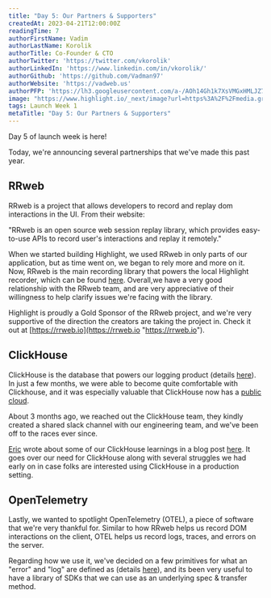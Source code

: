 ```yaml
---
title: "Day 5: Our Partners & Supporters"
createdAt: 2023-04-21T12:00:00Z
readingTime: 7
authorFirstName: Vadim
authorLastName: Korolik
authorTitle: Co-Founder & CTO 
authorTwitter: 'https://twitter.com/vkorolik'
authorLinkedIn: 'https://www.linkedin.com/in/vkorolik/'
authorGithub: 'https://github.com/Vadman97'
authorWebsite: 'https://vadweb.us'
authorPFP: 'https://lh3.googleusercontent.com/a-/AOh14Gh1k7XsVMGxHMLJZ7qesyddqn1y4EKjfbodEYiY=s96-c'
image: "https://www.highlight.io/_next/image?url=https%3A%2F%2Fmedia.graphassets.com%2Fy11erLrRriQHCiQeXo34&w=3840&q=75"
tags: Launch Week 1
metaTitle: "Day 5: Our Partners & Supporters" 
---
```


Day 5 of launch week is here!

Today, we're announcing several partnerships that we've made this past year.

## RRweb

RRweb is a project that allows developers to record and replay dom interactions in the UI. From their website:

"RRweb is an open source web session replay library, which provides easy-to-use APIs to record user's interactions and replay it remotely."

When we started building Highlight, we used RRweb in only parts of our application, but as time went on, we began to rely more and more on it. Now, RRweb is the main recording library that powers the local Highlight recorder, which can be found [here](https://github.com/highlight/highlight/tree/main/sdk/firstload "https://github.com/highlight/highlight/tree/main/sdk/firstload"). Overall,we have a very good relationship with the RRweb team, and are very appreciative of their willingness to help clarify issues we're facing with the library.

Highlight is proudly a Gold Sponsor of the RRweb project, and we're very supportive of the direction the creators are taking the project in. Check it out at [https://rrweb.io](https://rrweb.io "https://rrweb.io").

## ClickHouse

ClickHouse is the database that powers our logging product (details [here](https://www.highlight.io/docs/general/product-features/logging/overview "https://www.highlight.io/docs/general/product-features/logging/overview")). In just a few months, we were able to become quite comfortable with Clickhouse, and it was especially valuable that ClickHouse now has a [public cloud](https://clickhouse.com/cloud "https://clickhouse.com/cloud").

About 3 months ago, we reached out the ClickHouse team, they kindly created a shared slack channel with our engineering team, and we've been off to the races ever since.

[Eric](https://www.linkedin.com/in/eric-l-m-thomas/ "https://www.linkedin.com/in/eric-l-m-thomas/") wrote about some of our ClickHouse learnings in a blog post [here](https://www.highlight.io/blog/how-we-built-logging-with-clickhouse "https://www.highlight.io/blog/how-we-built-logging-with-clickhouse"). It goes over our need for ClickHouse along with several struggles we had early on in case folks are interested using ClickHouse in a production setting.

## OpenTelemetry

Lastly, we wanted to spotlight OpenTelemetry (OTEL), a piece of software that we're very thankful for. Similar to how RRweb helps us record DOM interactions on the client, OTEL helps us record logs, traces, and errors on the server.

Regarding how we use it, we've decided on a few primitives for what an "error" and "log" are defined as (details [here](https://www.highlight.io/docs/general/company/open-source/contributing/adding-an-sdk "https://www.highlight.io/docs/general/company/open-source/contributing/adding-an-sdk")), and its been very useful to have a library of SDKs that we can use as an underlying spec & transfer method.
